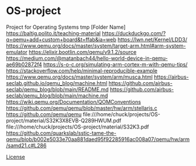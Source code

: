 # OS-project
Project for Operating Systems
tmp
[Folder Name]
https://baltig.polito.it/teaching-material
https://duckduckgo.com/?q=qemu+add+custom+board&t=ffab&ia=web
https://lwn.net/Kernel/LDD3/
https://www.qemu.org/docs/master/system/target-arm.html#arm-system-emulator
https://elixir.bootlin.com/qemu/v9.1.2/source
https://medium.com/@matanbach44/hello-world-device-in-qemu-ae69b02872f4
https://s-o-c.org/simulating-arm-cortex-m-with-qemu-tips/
https://stackoverflow.com/help/minimal-reproducible-example
https://www.qemu.org/docs/master/system/arm/musca.html
https://airbus-seclab.github.io/qemu_blog/machine.html
https://github.com/airbus-seclab/qemu_blog/blob/main/README.md
https://github.com/airbus-seclab/qemu_blog/blob/main/machine.md
https://wiki.qemu.org/Documentation/QOMConventions
https://github.com/qemu/qemu/blob/master/hw/arm/stellaris.c
https://github.com/qemu/qemu
file:///home/chuck/projects/OS-project/material/S32K3X8EVB-Q289HWUM.pdf
file:///home/chuck/projects/OS-project/material/S32K3.pdf
https://github.com/quarkslab/sstic-tame-the-qemu/blob/b002e5033e70aa881daed95f92285916ac008a07/qemu/hw/arm/samd21.c#L286

[License](https://creativecommons.org/licenses/by/4.0/)
